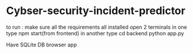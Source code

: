 # Cybser-security-incident-predictor


to run :
make sure all the requirements all installed
open 2 terminals
in one type npm start(from frontend)
in another type cd backend 
python app.py


Have SQLite DB browser app
